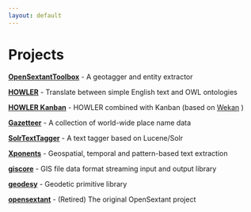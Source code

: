 ```yaml
---
layout: default
---
```



# Projects
  
**[OpenSextantToolbox](https://github.com/OpenSextant/OpenSextantToolbox)** - A geotagger and entity extractor

**[HOWLER](https://opensextant.github.io/OpenSextant-HOWLER/)** - Translate between simple English text and OWL ontologies

**[HOWLER Kanban](https://github.com/OpenSextant/HOWLER-Kanban)** - HOWLER combined with Kanban (based on [Wekan](https://github.com/wekan/wekan) )

**[Gazetteer](http://opensextant.github.io/Gazetteer/)** - A collection of world-wide place name data

**[SolrTextTagger](https://github.com/OpenSextant/SolrTextTagger)** - A text tagger based on Lucene/Solr

**[Xponents](https://github.com/OpenSextant/Xponents)** - Geospatial, temporal and pattern-based text extraction

**[giscore](https://github.com/OpenSextant/giscore)** - GIS file data format streaming input and output library

**[geodesy](https://github.com/OpenSextant/geodesy)** - Geodetic primitive library

**[opensextant](https://github.com/OpenSextant/opensextant)** - (Retired) The original OpenSextant project
